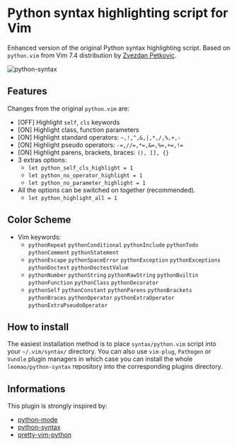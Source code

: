 # Python syntax highlighting script for Vim

Enhanced version of the original Python syntax highlighting script.
Based on `python.vim` from Vim 7.4 distribution by [Zvezdan Petkovic](https://github.com/zvezdan).

![python-syntax](http://static.tuxico.com/python-syntax/preview.png)

## Features

Changes from the original `python.vim` are:

* [OFF] Highlight `self`, `cls` keywords
* [ON]  Highlight class, function parameters
* [ON]  Highlight standard operators: `~,!,^,&,|,*,/,%,+,-`
* [ON]  Highlight pseudo operators: `-=,//=,*=,&=,%=,+=,!=`
* [ON]  Highlight parens, brackets, braces: `(), [], {}`
* 3 extras options:
  * `let python_self_cls_highlight = 1`
  * `let python_no_operator_highlight = 1`
  * `let python_no_parameter_highlight = 1`
* All the options can be switched on together (recommended).
  * `let python_highlight_all = 1`

## Color Scheme

* Vim keywords:
  * `pythonRepeat` `pythonConditional` `pythonInclude` `pythonTodo` `pythonComment` `pythonStatement`
  * `pythonEscape` `pythonSpaceError` `pythonException` `pythonExceptions` `pythonDoctest` `pythonDoctestValue`
  * `pythonNumber` `pythonString` `pythonRawString` `pythonBuiltin` `pythonFunction` `pythonClass` `pythonDecorator`
  * `pythonSelf` `pythonConstant` `pythonParens` `pythonBrackets` `pythonBraces` `pythonOperator` `pythonExtraOperator` `pythonExtraPseudoOperator`

## How to install

The easiest installation method is to place `syntax/python.vim` script into
your `~/.vim/syntax/` directory.
You can also use `vim-plug`, `Pathogen` or `Vundle` plugin managers in which
case you can install the whole `leomao/python-syntax` repository into the
corresponding plugins directory.

## Informations

This plugin is strongly inspired by:

* [python-mode](https://github.com/klen/python-mode)
* [python-syntax](https://github.com/hdima/python-syntax)
* [pretty-vim-python](https://github.com/pfdevilliers/Pretty-Vim-Python)

